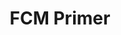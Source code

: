 ---
title: FCM Primer
description: An introduction to Firebase Cloud Messaging
weight: 31
lastmod: 2020-04-12T10:11:30-02:00
draft: false
vimeo: 348519055
emoji: 🔔
chapter_start: FCM Push Notifications
---